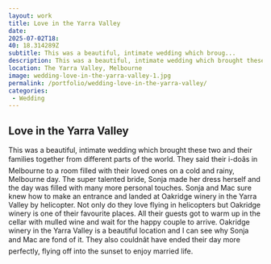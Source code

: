 ```yaml
---
layout: work
title: Love in the Yarra Valley
date: 
2025-07-02T18: 
40: 18.314289Z
subtitle: This was a beautiful, intimate wedding which broug...
description: This was a beautiful, intimate wedding which brought these two and their families together from different parts of the world. They said their i-do???s in Melbourne to a room filled with their loved ones on a cold and rainy, Melbourne day. The super talented bride, Sonja made her dress herself and...
location: The Yarra Valley, Melbourne
image: wedding-love-in-the-yarra-valley-1.jpg
permalink: /portfolio/wedding-love-in-the-yarra-valley/
categories:
 - Wedding
---
```


## Love in the Yarra Valley

This was a beautiful, intimate wedding which brought these two and their families together from different parts of the world. They said their i-doâs in Melbourne to a room filled with their loved ones on a cold and rainy, Melbourne day. The super talented bride, Sonja made her dress herself and the day was filled with many more personal touches. Sonja and Mac sure knew how to make an entrance and landed at Oakridge winery in the Yarra Valley by helicopter. Not only do they love flying in helicopters but Oakridge winery is one of their favourite places. All their guests got to warm up in the cellar with mulled wine and wait for the happy couple to arrive. Oakridge winery in the Yarra Valley is a beautiful location and I can see why Sonja and Mac are fond of it. They also couldnât have ended their day more perfectly, flying off into the sunset to enjoy married life.
